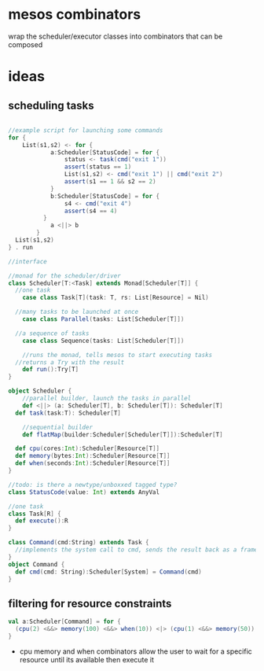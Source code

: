 mesos combinators
=================

wrap the scheduler/executor classes into combinators that can be composed 

ideas
=====

scheduling tasks
----------------

```scala

//example script for launching some commands
for {
	List(s1,s2) <- for {
			a:Scheduler[StatusCode] = for {
				status <- task(cmd("exit 1"))
				assert(status == 1)
				List(s1,s2) <- cmd("exit 1") || cmd("exit 2")
				assert(s1 == 1 && s2 == 2)
			}
			b:Scheduler[StatusCode] = for {
				s4 <- cmd("exit 4")
				assert(s4 == 4)
		  }
			a <||> b
		}
  List(s1,s2)
} . run

//interface

//monad for the scheduler/driver
class Scheduler[T:<Task] extends Monad[Scheduler[T]] {
  //one task
	case class Task[T](task: T, rs: List[Resource] = Nil)

  //many tasks to be launched at once
	case class Parallel(tasks: List[Scheduler[T]])

  //a sequence of tasks
	case class Sequence(tasks: List[Scheduler[T]])

	//runs the monad, tells mesos to start executing tasks
  //returns a Try with the result
	def run():Try[T]
}

object Scheduler {
	//parallel builder, launch the tasks in parallel 
	def <||> (a: Scheduler[T], b: Scheduler[T]): Scheduler[T]
  def task(task:T): Scheduler[T]

	//sequential builder
	def flatMap(builder:Scheduler[Scheduler[T]]):Scheduler[T]

  def cpu(cores:Int):Scheduler[Resource[T]]
  def memory(bytes:Int):Scheduler[Resource[T]]
  def when(seconds:Int):Scheduler[Resource[T]]
}

//todo: is there a newtype/unboxxed tagged type?
class StatusCode(value: Int) extends AnyVal

//one task
class Task[R] {
  def execute():R
}

class Command(cmd:String) extends Task {
  //implements the system call to cmd, sends the result back as a framework message
}
object Command {
  def cmd(cmd: String):Scheduler[System] = Command(cmd)
}
```

filtering for resource constraints
----------------------------------
```scala
val a:Scheduler[Command] = for {
  (cpu(2) <&&> memory(100) <&&> when(10)) <|> (cpu(1) <&&> memory(50)) withResource cmd("exit 5")
}
```

* cpu memory and when combinators allow the user to wait for a specific resource until its available then execute it
